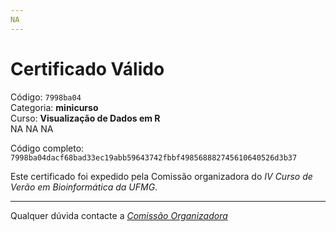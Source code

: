 ```yaml
---
NA
---
```


# Certificado Válido

Código: `7998ba04`<br>
Categoria: **minicurso**<br>
Curso: **Visualização de Dados em R**<br>
NA
NA
NA


Código completo: `7998ba04dacf68bad33ec19abb59643742fbbf498568882745610640526d3b37`


Este certificado foi expedido pela Comissão organizadora do *IV Curso de Verão em Bioinformática da UFMG*.

----

Qualquer dúvida contacte a [_Comissão Organizadora_](<mailto:cursobioinfoufmg@gmail.com$subject=[Certificados]>)

